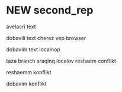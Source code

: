 ﻿# NEW second_rep

avelacri text

dobavili text cherez vep browser

dobavim text localnop

taza branch sraqinq localov
reshaem conflikt

reshaemm konflikt

dobavim konflikt 
